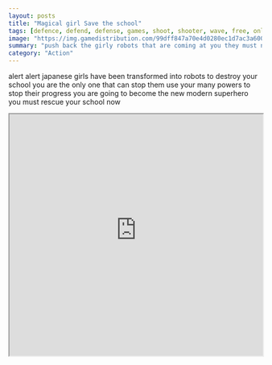 ```yaml
---
layout: posts
title: "Magical girl Save the school"
tags: [defence, defend, defense, games, shoot, shooter, wave, free, online, games, oyna, game, free, games, play, play, games]
image: "https://img.gamedistribution.com/99dff847a70e4d0280ec1d7ac3a60061-1280x550.jpeg"
summary: "push back the girly robots that are coming at you they must not destroy your school use your superpowers you can freeze the robots paralyze them shoot them in short you must destroy your enemies wisely  free online games oyna game free games play play games"
category: "Action"
---
```


alert alert japanese girls have been transformed into robots to destroy your school you are the only one that can stop them use your many powers to stop their progress you are going to become the new modern superhero you must rescue your school now

<iframe width="100%" height="480px;" src="https://html5.gamedistribution.com/99dff847a70e4d0280ec1d7ac3a60061/"></iframe>